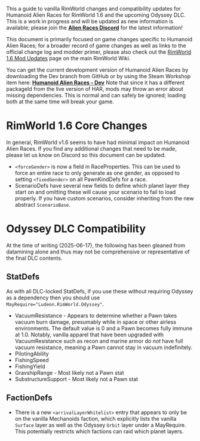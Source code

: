 This a guide to vanilla RimWorld changes and compatibility updates for Humanoid Alien Races for RimWorld 1.6 and the upcoming Odyssey DLC. This is a work in progress and will be updated as new information is available; please join the **[Alien Races Discord](http://discord.gg/XMCRj46)** for the latest information!

This document is primarily focused on game changes specific to Humanoid Alien Races; for a broader record of game changes as well as links to the official change log and modder primer, please also check out the [RimWorld 1.6 Mod Updates](https://rimworldwiki.com/wiki/Modding_Tutorials/RimWorld_1.6_Mod_Updates) page on the main RimWorld Wiki.

You can get the current development version of Humanoid Alien Races by downloading the Dev branch from GitHub or by using the Steam Workshop item here: **[Humanoid Alien Races - Dev](https://steamcommunity.com/sharedfiles/filedetails/?id=2640710953)** Note that since it has a different packageId from the live version of HAR, mods may throw an error about missing dependencies. This is normal and can safely be ignored; loading both at the same time will break your game.

# RimWorld 1.6 Core Changes

In general, RimWorld v1.6 seems to have had minimal impact on Humanoid Alien Races. If you find any additional changes that need to be made, please let us know on Discord so this document can be updated.

* `<forceGender>` is now a field in RaceProperties. This can be used to force an entire race to only generate as one gender, as opposed to setting `<fixedGender>` on all PawnKindDefs for a race.
* ScenarioDefs have several new fields to define which planet layer they start on and omitting these will cause your scenario to fail to load properly. If you have custom scenarios, consider inheriting from the new abstract `ScenarioBase`.

# Odyssey DLC Compatibility

At the time of writing (2025-06-17), the following has been gleaned from datamining alone and thus may not be comprehensive or representative of the final DLC contents.

## StatDefs

As with all DLC-locked StatDefs, if you use these without requiring Odyssey as a dependency then you should use `MayRequire="Ludeon.RimWorld.Odyssey"`.

* VacuumResistance - Appears to determine whether a Pawn takes vacuum burn damage, presumably while in space or other airless environments. The default value is 0 and a Pawn becomes fully immune at 1.0. Notably, vanilla apparel that have been upgraded with VacuumResistance such as recon and marine armor do *not* have full vacuum resistance, meaning a Pawn cannot stay in vacuum indefinitely.
* PilotingAbility
* FishingSpeed
* FishingYield
* GravshipRange - Most likely not a Pawn stat
* SubstructureSupport - Most likely not a Pawn stat

## FactionDefs

* There is a new `<arrivalLayerWhitelist>` entry that appears to only be on the vanilla Mechanoids faction, which explicitly lists the vanilla `Surface` layer as well as the Odyssey `Orbit` layer under a MayRequire. This potentially restricts which factions can raid which planet layers.
